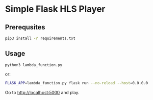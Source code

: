 # Simple Flask HLS Player

## Prerequsites

```bash
pip3 install -r requirements.txt
```

## Usage

```
python3 lambda_function.py
```

or:

```bash
FLASK_APP=lambda_function.py flask run --no-reload --host=0.0.0.0
```

Go to [http://localhost:5000](http://localhost:5000) and play.
